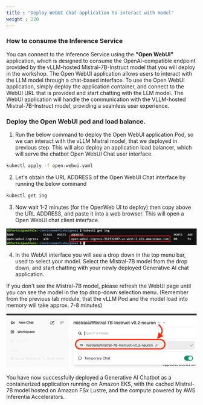 ```yaml
---
title : "Deploy WebUI chat application to interact with model"
weight : 220
---
```

### How to consume the Inference Service
You can connect to the Inference Service using the **"Open WebUI"** application, which is designed to consume the OpenAI-compatible endpoint provided by the vLLM-hosted Mistral-7B-Instruct model that you will deploy in the workshop. The Open WebUI application allows users to interact with the LLM model through a chat-based interface. To use the Open WebUI application, simply deploy the application container, and connect to the WebUI URL that is provided and start chatting with the LLM model. The WebUI application will handle the communication with the VLLM-hosted Mistral-7B-Instruct model, providing a seamless user experience.

### Deploy the Open WebUI pod and load balance.

1. Run the below command to deploy the Open WebUI application Pod, so we can interact with the vLLM Mistral model, that we deployed in previous step. This will also deploy an application load balancer, which will serve the chatbot Open WebUI Chat user interface.

```bash
kubectl apply -f open-webui.yaml
````

2. Let's obtain the URL ADDRESS of the Open WebUI Chat interface by running the below command

```bash
kubectl get ing
```

3. Now wait 1-2 minutes (for the OpenWeb UI to deploy) then copy above the URL ADDRESS, and paste it into a web browser. This will open a Open WebUI chat client interface.

![WebUI_url](/static/images/WebUI_url.png)

4. In the WebUI interface you will see a drop down in the top menu bar, used to select your model. Select the Mistral-7B model from the drop down, and start chatting with your newly deployed Generative AI chat application.

If you don't see the Mistral-7B model, please refresh the WebUI page until you can see the model in the top drop-down selection menu. (Remember from the previous lab module, that the vLLM Pod and the model load into memory will take approx. 7-8 minutes)

![Open WebUI](/static/images/OpenWebUI.png)


You have now successfully deployed a Generative AI Chatbot as a containerized application running on Amazon EKS, with the cached Mistral-7B model hosted on Amazon FSx Lustre, and the compute powered by AWS Inferentia Accelerators.
